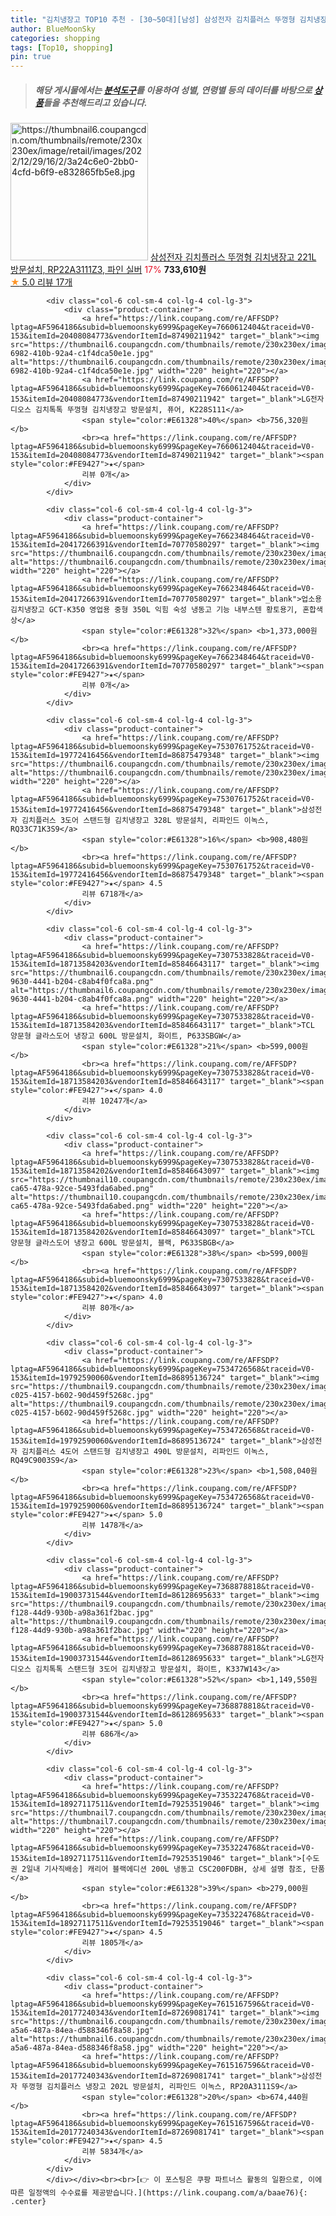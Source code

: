 ```yaml
---
title: "김치냉장고 TOP10 추천 - [30~50대][남성] 삼성전자 김치플러스 뚜껑형 김치냉장고 221L 방문설치, RP22A3111Z3, 파인 실버"
author: BlueMoonSky
categories: shopping
tags: [Top10, shopping]
pin: true
---
```


> ##### 해당 게시물에서는 [**분석도구**](https://itemscout.io/)를 이용하여 **성별**, **연령별** 등의 데이터를 바탕으로 [**상품**](https://link.coupang.com/a/baae76)들을 추천해드리고 있습니다.
<div class="container"><div class="row">
            <div class="col-6 col-sm-4 col-lg-4 col-lg-3">
                <div class="product-container">
                    <a href="https://link.coupang.com/re/AFFSDP?lptag=AF5964186&subid=bluemoonsky6999&pageKey=7030964191&traceid=V0-153&itemId=17351379727&vendorItemId=84521714806" target="_blank"><img src="https://thumbnail6.coupangcdn.com/thumbnails/remote/230x230ex/image/retail/images/2022/12/29/16/2/3a24c6e0-2bb0-4cfd-b6f9-e832865fb5e8.jpg" alt="https://thumbnail6.coupangcdn.com/thumbnails/remote/230x230ex/image/retail/images/2022/12/29/16/2/3a24c6e0-2bb0-4cfd-b6f9-e832865fb5e8.jpg" width="220" height="220"></a>
                    <a href="https://link.coupang.com/re/AFFSDP?lptag=AF5964186&subid=bluemoonsky6999&pageKey=7030964191&traceid=V0-153&itemId=17351379727&vendorItemId=84521714806" target="_blank">삼성전자 김치플러스 뚜껑형 김치냉장고 221L 방문설치, RP22A3111Z3, 파인 실버</a>
                    <span style="color:#E61328">17%</span> <b>733,610원</b>
                    <br><a href="https://link.coupang.com/re/AFFSDP?lptag=AF5964186&subid=bluemoonsky6999&pageKey=7030964191&traceid=V0-153&itemId=17351379727&vendorItemId=84521714806" target="_blank"><span style="color:#FE9427">★</span> 5.0
                    리뷰 17개</a>
                </div>
            </div>
            
            <div class="col-6 col-sm-4 col-lg-4 col-lg-3">
                <div class="product-container">
                    <a href="https://link.coupang.com/re/AFFSDP?lptag=AF5964186&subid=bluemoonsky6999&pageKey=7660612404&traceid=V0-153&itemId=20408084773&vendorItemId=87490211942" target="_blank"><img src="https://thumbnail6.coupangcdn.com/thumbnails/remote/230x230ex/image/retail/images/2023/10/18/15/7/a72b1a24-6982-410b-92a4-c1f4dca50e1e.jpg" alt="https://thumbnail6.coupangcdn.com/thumbnails/remote/230x230ex/image/retail/images/2023/10/18/15/7/a72b1a24-6982-410b-92a4-c1f4dca50e1e.jpg" width="220" height="220"></a>
                    <a href="https://link.coupang.com/re/AFFSDP?lptag=AF5964186&subid=bluemoonsky6999&pageKey=7660612404&traceid=V0-153&itemId=20408084773&vendorItemId=87490211942" target="_blank">LG전자 디오스 김치톡톡 뚜껑형 김치냉장고 방문설치, 퓨어, K228S111</a>
                    <span style="color:#E61328">40%</span> <b>756,320원</b>
                    <br><a href="https://link.coupang.com/re/AFFSDP?lptag=AF5964186&subid=bluemoonsky6999&pageKey=7660612404&traceid=V0-153&itemId=20408084773&vendorItemId=87490211942" target="_blank"><span style="color:#FE9427">★</span> 
                    리뷰 0개</a>
                </div>
            </div>
            
            <div class="col-6 col-sm-4 col-lg-4 col-lg-3">
                <div class="product-container">
                    <a href="https://link.coupang.com/re/AFFSDP?lptag=AF5964186&subid=bluemoonsky6999&pageKey=7662348464&traceid=V0-153&itemId=20417266391&vendorItemId=70770580297" target="_blank"><img src="https://thumbnail6.coupangcdn.com/thumbnails/remote/230x230ex/image/vendor_inventory/5d15/a237d028fc9b43364336aecd1099b093e98b9ceb5722db004c1eb23b87b4.jpg" alt="https://thumbnail6.coupangcdn.com/thumbnails/remote/230x230ex/image/vendor_inventory/5d15/a237d028fc9b43364336aecd1099b093e98b9ceb5722db004c1eb23b87b4.jpg" width="220" height="220"></a>
                    <a href="https://link.coupang.com/re/AFFSDP?lptag=AF5964186&subid=bluemoonsky6999&pageKey=7662348464&traceid=V0-153&itemId=20417266391&vendorItemId=70770580297" target="_blank">업소용 김치냉장고 GCT-K350 영업용 중형 350L 익힘 숙성 냉동고 기능 내부스텐 황토용기, 혼합색상</a>
                    <span style="color:#E61328">32%</span> <b>1,373,000원</b>
                    <br><a href="https://link.coupang.com/re/AFFSDP?lptag=AF5964186&subid=bluemoonsky6999&pageKey=7662348464&traceid=V0-153&itemId=20417266391&vendorItemId=70770580297" target="_blank"><span style="color:#FE9427">★</span> 
                    리뷰 0개</a>
                </div>
            </div>
            
            <div class="col-6 col-sm-4 col-lg-4 col-lg-3">
                <div class="product-container">
                    <a href="https://link.coupang.com/re/AFFSDP?lptag=AF5964186&subid=bluemoonsky6999&pageKey=7530761752&traceid=V0-153&itemId=19772416456&vendorItemId=86875479348" target="_blank"><img src="https://thumbnail6.coupangcdn.com/thumbnails/remote/230x230ex/image/rs_quotation_api/g490yjgy/b78bde43b8dc42eabede40c122c643f4.jpg" alt="https://thumbnail6.coupangcdn.com/thumbnails/remote/230x230ex/image/rs_quotation_api/g490yjgy/b78bde43b8dc42eabede40c122c643f4.jpg" width="220" height="220"></a>
                    <a href="https://link.coupang.com/re/AFFSDP?lptag=AF5964186&subid=bluemoonsky6999&pageKey=7530761752&traceid=V0-153&itemId=19772416456&vendorItemId=86875479348" target="_blank">삼성전자 김치플러스 3도어 스탠드형 김치냉장고 328L 방문설치, 리파인드 이녹스, RQ33C71K3S9</a>
                    <span style="color:#E61328">16%</span> <b>908,480원</b>
                    <br><a href="https://link.coupang.com/re/AFFSDP?lptag=AF5964186&subid=bluemoonsky6999&pageKey=7530761752&traceid=V0-153&itemId=19772416456&vendorItemId=86875479348" target="_blank"><span style="color:#FE9427">★</span> 4.5
                    리뷰 6718개</a>
                </div>
            </div>
            
            <div class="col-6 col-sm-4 col-lg-4 col-lg-3">
                <div class="product-container">
                    <a href="https://link.coupang.com/re/AFFSDP?lptag=AF5964186&subid=bluemoonsky6999&pageKey=7307533828&traceid=V0-153&itemId=18713584203&vendorItemId=85846643117" target="_blank"><img src="https://thumbnail6.coupangcdn.com/thumbnails/remote/230x230ex/image/retail/images/2023/05/02/10/0/ee638ba0-9630-4441-b204-c8ab4f0fca8a.png" alt="https://thumbnail6.coupangcdn.com/thumbnails/remote/230x230ex/image/retail/images/2023/05/02/10/0/ee638ba0-9630-4441-b204-c8ab4f0fca8a.png" width="220" height="220"></a>
                    <a href="https://link.coupang.com/re/AFFSDP?lptag=AF5964186&subid=bluemoonsky6999&pageKey=7307533828&traceid=V0-153&itemId=18713584203&vendorItemId=85846643117" target="_blank">TCL 양문형 글라스도어 냉장고 600L 방문설치, 화이트, P633SBGW</a>
                    <span style="color:#E61328">21%</span> <b>599,000원</b>
                    <br><a href="https://link.coupang.com/re/AFFSDP?lptag=AF5964186&subid=bluemoonsky6999&pageKey=7307533828&traceid=V0-153&itemId=18713584203&vendorItemId=85846643117" target="_blank"><span style="color:#FE9427">★</span> 4.0
                    리뷰 10247개</a>
                </div>
            </div>
            
            <div class="col-6 col-sm-4 col-lg-4 col-lg-3">
                <div class="product-container">
                    <a href="https://link.coupang.com/re/AFFSDP?lptag=AF5964186&subid=bluemoonsky6999&pageKey=7307533828&traceid=V0-153&itemId=18713584202&vendorItemId=85846643097" target="_blank"><img src="https://thumbnail10.coupangcdn.com/thumbnails/remote/230x230ex/image/retail/images/2023/05/02/10/8/26dd2a69-ca65-478a-92ce-5493fda6abed.png" alt="https://thumbnail10.coupangcdn.com/thumbnails/remote/230x230ex/image/retail/images/2023/05/02/10/8/26dd2a69-ca65-478a-92ce-5493fda6abed.png" width="220" height="220"></a>
                    <a href="https://link.coupang.com/re/AFFSDP?lptag=AF5964186&subid=bluemoonsky6999&pageKey=7307533828&traceid=V0-153&itemId=18713584202&vendorItemId=85846643097" target="_blank">TCL 양문형 글라스도어 냉장고 600L 방문설치, 블랙, P633SBGB</a>
                    <span style="color:#E61328">38%</span> <b>599,000원</b>
                    <br><a href="https://link.coupang.com/re/AFFSDP?lptag=AF5964186&subid=bluemoonsky6999&pageKey=7307533828&traceid=V0-153&itemId=18713584202&vendorItemId=85846643097" target="_blank"><span style="color:#FE9427">★</span> 4.0
                    리뷰 80개</a>
                </div>
            </div>
            
            <div class="col-6 col-sm-4 col-lg-4 col-lg-3">
                <div class="product-container">
                    <a href="https://link.coupang.com/re/AFFSDP?lptag=AF5964186&subid=bluemoonsky6999&pageKey=7534726568&traceid=V0-153&itemId=19792590060&vendorItemId=86895136724" target="_blank"><img src="https://thumbnail9.coupangcdn.com/thumbnails/remote/230x230ex/image/retail/images/2023/08/16/16/4/568ea042-c025-4157-b602-90d459f5268c.jpg" alt="https://thumbnail9.coupangcdn.com/thumbnails/remote/230x230ex/image/retail/images/2023/08/16/16/4/568ea042-c025-4157-b602-90d459f5268c.jpg" width="220" height="220"></a>
                    <a href="https://link.coupang.com/re/AFFSDP?lptag=AF5964186&subid=bluemoonsky6999&pageKey=7534726568&traceid=V0-153&itemId=19792590060&vendorItemId=86895136724" target="_blank">삼성전자 김치플러스 4도어 스탠드형 김치냉장고 490L 방문설치, 리파인드 이녹스, RQ49C9003S9</a>
                    <span style="color:#E61328">23%</span> <b>1,508,040원</b>
                    <br><a href="https://link.coupang.com/re/AFFSDP?lptag=AF5964186&subid=bluemoonsky6999&pageKey=7534726568&traceid=V0-153&itemId=19792590060&vendorItemId=86895136724" target="_blank"><span style="color:#FE9427">★</span> 5.0
                    리뷰 1478개</a>
                </div>
            </div>
            
            <div class="col-6 col-sm-4 col-lg-4 col-lg-3">
                <div class="product-container">
                    <a href="https://link.coupang.com/re/AFFSDP?lptag=AF5964186&subid=bluemoonsky6999&pageKey=7368878818&traceid=V0-153&itemId=19003731544&vendorItemId=86128695633" target="_blank"><img src="https://thumbnail9.coupangcdn.com/thumbnails/remote/230x230ex/image/retail/images/2023/05/30/17/6/a7affaa3-f128-44d9-930b-a98a361f2bac.jpg" alt="https://thumbnail9.coupangcdn.com/thumbnails/remote/230x230ex/image/retail/images/2023/05/30/17/6/a7affaa3-f128-44d9-930b-a98a361f2bac.jpg" width="220" height="220"></a>
                    <a href="https://link.coupang.com/re/AFFSDP?lptag=AF5964186&subid=bluemoonsky6999&pageKey=7368878818&traceid=V0-153&itemId=19003731544&vendorItemId=86128695633" target="_blank">LG전자 디오스 김치톡톡 스탠드형 3도어 김치냉장고 방문설치, 화이트, K337W143</a>
                    <span style="color:#E61328">52%</span> <b>1,149,550원</b>
                    <br><a href="https://link.coupang.com/re/AFFSDP?lptag=AF5964186&subid=bluemoonsky6999&pageKey=7368878818&traceid=V0-153&itemId=19003731544&vendorItemId=86128695633" target="_blank"><span style="color:#FE9427">★</span> 5.0
                    리뷰 686개</a>
                </div>
            </div>
            
            <div class="col-6 col-sm-4 col-lg-4 col-lg-3">
                <div class="product-container">
                    <a href="https://link.coupang.com/re/AFFSDP?lptag=AF5964186&subid=bluemoonsky6999&pageKey=7353224768&traceid=V0-153&itemId=18927117511&vendorItemId=79253519046" target="_blank"><img src="https://thumbnail7.coupangcdn.com/thumbnails/remote/230x230ex/image/vendor_inventory/0fe9/b93acc53289765483d663e488dfe1605be2f239104681e3bf3fccf4125f3.jpg" alt="https://thumbnail7.coupangcdn.com/thumbnails/remote/230x230ex/image/vendor_inventory/0fe9/b93acc53289765483d663e488dfe1605be2f239104681e3bf3fccf4125f3.jpg" width="220" height="220"></a>
                    <a href="https://link.coupang.com/re/AFFSDP?lptag=AF5964186&subid=bluemoonsky6999&pageKey=7353224768&traceid=V0-153&itemId=18927117511&vendorItemId=79253519046" target="_blank">[수도권 2일내 기사직배송] 캐리어 블랙에디션 200L 냉동고 CSC200FDBH, 상세 설명 참조, 단품</a>
                    <span style="color:#E61328">39%</span> <b>279,000원</b>
                    <br><a href="https://link.coupang.com/re/AFFSDP?lptag=AF5964186&subid=bluemoonsky6999&pageKey=7353224768&traceid=V0-153&itemId=18927117511&vendorItemId=79253519046" target="_blank"><span style="color:#FE9427">★</span> 4.5
                    리뷰 1805개</a>
                </div>
            </div>
            
            <div class="col-6 col-sm-4 col-lg-4 col-lg-3">
                <div class="product-container">
                    <a href="https://link.coupang.com/re/AFFSDP?lptag=AF5964186&subid=bluemoonsky6999&pageKey=7615167596&traceid=V0-153&itemId=20177240343&vendorItemId=87269081741" target="_blank"><img src="https://thumbnail6.coupangcdn.com/thumbnails/remote/230x230ex/image/retail/images/2023/09/22/16/0/1d4a6a5e-a5a6-487a-84ea-d588346f8a58.jpg" alt="https://thumbnail6.coupangcdn.com/thumbnails/remote/230x230ex/image/retail/images/2023/09/22/16/0/1d4a6a5e-a5a6-487a-84ea-d588346f8a58.jpg" width="220" height="220"></a>
                    <a href="https://link.coupang.com/re/AFFSDP?lptag=AF5964186&subid=bluemoonsky6999&pageKey=7615167596&traceid=V0-153&itemId=20177240343&vendorItemId=87269081741" target="_blank">삼성전자 뚜껑형 김치플러스 냉장고 202L 방문설치, 리파인드 이녹스, RP20A3111S9</a>
                    <span style="color:#E61328">20%</span> <b>674,440원</b>
                    <br><a href="https://link.coupang.com/re/AFFSDP?lptag=AF5964186&subid=bluemoonsky6999&pageKey=7615167596&traceid=V0-153&itemId=20177240343&vendorItemId=87269081741" target="_blank"><span style="color:#FE9427">★</span> 4.5
                    리뷰 5834개</a>
                </div>
            </div>
            </div></div><br><br>[👉 이 포스팅은 쿠팡 파트너스 활동의 일환으로, 이에 따른 일정액의 수수료를 제공받습니다.](https://link.coupang.com/a/baae76){: .center}